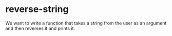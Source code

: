 # reverse-string
We want to write a function that takes a string from the user as an argument and then reverses it and prints it.
